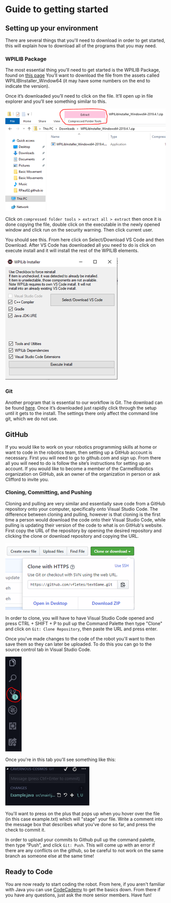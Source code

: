 # Guide to getting started

## Setting up your environment

There are several things that you'll need to download in order to get started, this will explain how to download all of the programs that you may need.

### WPILIB Package

The most essential thing you'll need to get started is the WPILIB Package, found on [this page](https://github.com/wpilibsuite/allwpilib/releases) You’ll want to download the file from the assets called WPILIBInstaller_Window64 (it may have some numbers on the end to indicate the version).

Once it’s downloaded you’ll need to click on the file. It’ll open up in file explorer and you’ll see something similar to this.

![](./pics/wpilib_zip1.png)

Click on `compressed folder tools > extract all > extract` then once it is done copying the file, double click on the executable in the newly opened window and click run on the security warning. Then click current user.

You should see this. From here click on Select/Download VS Code and then Download. After VS Code has downloaded all you need to do is click on execute install and it will install the rest of the WPILIB elements.

![](./pics/wpi_installer.PNG)

### Git

Another program that is essential to our workflow is Git. The download can be found [here](https://git-scm.com/download/win). Once it’s downloaded just rapidly click through the setup until it gets to the install. The settings there only affect the command line git, which we do not use.

## GitHub
If you would like to work on your robotics programming skills at home or want to code in the robotics team, then setting up a GitHub account is necessary. First you will need to go to github.com and sign up. From there all you will need to do is follow the site’s instructions for setting up an account. If you would like to become a member of the CarmelRobotics organization on GitHub, ask an owner of the organization in person or ask Clifford to invite you.

### Cloning, Committing, and Pushing
Cloning and pulling are very similar and essentially save code from a GitHub repository onto your computer, specifically onto Visual Studio Code. The difference between cloning and pulling, however is that cloning is the first time a person would download the code onto their Visual Studio Code, while pulling is updating their version of the code to what is on GitHub's website. First copy the URL of the repository by opening the desired repository and clicking the clone or download repository and copying the URL. 

![](./pics/clone.PNG)

In order to clone, you will have to have Visual Studio Code opened and press CTRL + SHIFT + P to pull up the Command Palette then type "Clone" and click on `Git: Clone Repository`, then paste the URL and press enter.

Once you've made changes to the code of the robot you'll want to then save them so they can later be uploaded. To do this you can go to the source control tab in Visual Studio Code.

![](./pics/versionControlCapture.PNG)

Once you're in this tab you'll see something like this:

![](./pics/gitTab.PNG)

You'll want to press on the plus that pops up when you hover over the file (in this case example.txt) which will "stage" your file. Write a comment into the message box that describes what you've done so far, and press the check to commit it.

In order to upload your commits to Github pull up the command palette, then type “Push”, and click `Git: Push`. This will come up with an error if there are any conflicts on the github, so be careful to not work on the same branch as someone else at the same time!



## Ready to Code
You are now ready to start coding the robot. From here, if you aren't familiar with Java you can use [CodeCademy](https://www.codecademy.com/learn/learn-java) to get the basics down. From there if you have any questions, just ask the more senior members. Have fun!
